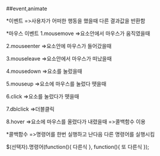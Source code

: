 ##event,animate

\*이벤트
=>사용자가 어떠한 행동을 했을때 다른 결과값을 반환함

\*마우스 이벤트
1.mousemove
=>요소안에서 마우스가 움직였을때

2.mouseenter
=>요소안에 마우스가 들어갔을때

3.mouseleave
=>요소안에서 마우스가 떠났을때

4.mousedown
=>요소를 눌렀을때

5.mouseup
=>요소에 마우스를 눌렀다 뗏을때

6.click
=>요소를 눌렀다가 뗏을때

7.dblclick
=>더블클릭

8.hover
=>요소에 마우스를 올렸다가 내렸을때
=>콜백함수 이용

\*콜백함수
=>명령어를 한번 실행하고 난다음 다른 명령어를 실행시킴

$(선택자).명령어(function(){
다른식
}, function(){
또 다른식
});
